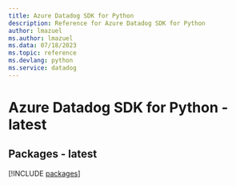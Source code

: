 ```yaml
---
title: Azure Datadog SDK for Python
description: Reference for Azure Datadog SDK for Python
author: lmazuel
ms.author: lmazuel
ms.data: 07/18/2023
ms.topic: reference
ms.devlang: python
ms.service: datadog
---
```

# Azure Datadog SDK for Python - latest
## Packages - latest
[!INCLUDE [packages](datadog-index.md)]